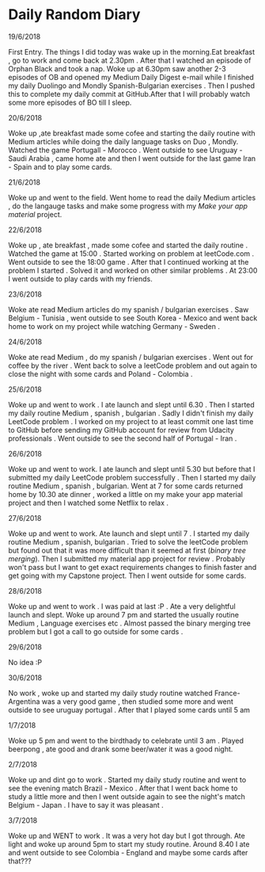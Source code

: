 # Daily Random Diary   

19/6/2018

First Entry. The things I did today was wake up in the morning.Eat breakfast , go to work and come back at 2.30pm . After that I watched an episode of Orphan Black and took a nap. Woke up at 6.30pm saw another 2-3 episodes of OB and opened my Medium Daily Digest e-mail while I finished my daily Duolingo and Mondly Spanish-Bulgarian exercises . Then I pushed this to complete my daily commit at GitHub.After that I will probably watch some more episodes of BO till I sleep.

20/6/2018

Woke up ,ate breakfast made some cofee and starting the daily routine with Medium articles while doing the  daily language tasks on Duo , Mondly. Watched the game Portugall - Morocco . Went outside to see Uruguay - Saudi Arabia , came home ate and then I went outside for the last game Iran - Spain and to play some cards.

21/6/2018

Woke up and went to the field. Went home to read the daily Medium articles , do the langauge tasks and make some progress with my *Make your app material* project.

22/6/2018

Woke up , ate breakfast , made some cofee and started the daily routine . Watched the game at 15:00 . Started working on problem at leetCode.com . Went outside to see the 18:00 game . After that I continued working at the problem I started . Solved it and worked on other similar problems . At 23:00 I went outside to play cards with my friends.

23/6/2018

Woke ate read Medium articles do my spanish / bulgarian exercises . Saw Belgium - Tunisia , went outside to see South Korea - Mexico and went back home to work on my project while watching Germany - Sweden .

24/6/2018

Woke ate read Medium , do my spanish / bulgarian exercises . Went out for coffee by the river . Went back to solve a leetCode problem and out again to close the night with some cards and Poland - Colombia .

25/6/2018

Woke up and went to work . I ate launch and slept until 6.30 . Then I started my daily routine Medium , spanish , bulgarian . Sadly I didn't finish my daily LeetCode problem . I worked on my project to at least commit one last time to GitHub before sending my GitHub account for review from Udacity professionals . Went outside to see the second half of Portugal - Iran .

26/6/2018

Woke up and went to work. I ate launch and slept until 5.30 but before that I submitted my daily LeetCode problem successfully . Then I started my daily routine Medium , spanish , bulgarian. Went at 7 for some cards returned home by 10.30 ate dinner , worked a little on my make your app material project and then I watched some Netflix to relax .

27/6/2018

Woke up and went to work. Ate launch and slept until 7 . I started my daily routine Medium , spanish, bulgarian . Tried to solve the leetCode problem but found out that it was more difficult than it seemed at first (*binary tree merging*). Then I submitted my material app project for review . Probably won't pass but I want to get exact requirements changes to finish faster and get going with my Capstone project. Then I went outside for some cards.

28/6/2018

Woke up and went to work . I was paid at last :P . Ate a very delightful launch and slept. Woke up around 7 pm and started the usually routine Medium , Language exercises etc . Almost passed the binary merging tree problem but I got a call to go outside for some cards .

29/6/2018

No idea :P 

30/6/2018

No work , woke up and started my daily study routine watched France-Argentina was a very good game , then studied some more and went outside to see uruguay portugal . After that I played some cards until 5 am

1/7/2018

Woke up 5 pm and went to the birdthady to celebrate until 3 am . Played beerpong , ate good and drank some beer/water it was a good night.

2/7/2018

Woke up and dint go to work . Started my daily study routine and went to see the evening match Brazil - Mexico . After that I went back home to study a little more and then I went outside again to see the night's match Belgium - Japan . I have to say it was pleasant .

3/7/2018

Woke up and WENT to work . It was a very hot day but I got through. Ate light and woke up around 5pm to start my study routine. Around 8.40 I ate and went outside to see Colombia - England and maybe some cards after that???